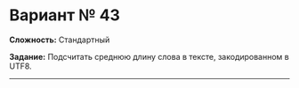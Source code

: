 # Вариант № 43
**Сложность:** Стандартный

**Задание:**  Подсчитать среднюю длину слова в тексте, закодированном в UTF8.

---